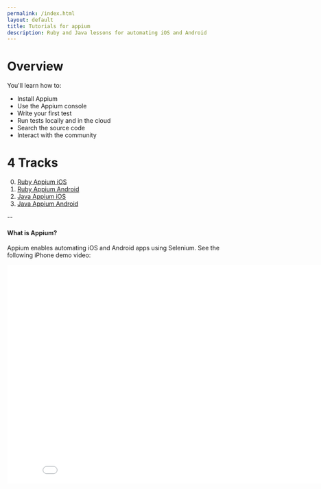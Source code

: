 ```yaml
---
permalink: /index.html
layout: default
title: Tutorials for appium
description: Ruby and Java lessons for automating iOS and Android
---
```


# Overview

You'll learn how to:

- Install Appium
- Use the Appium console
- Write your first test
- Run tests locally and in the cloud
- Search the source code
- Interact with the community

# 4 Tracks

0. [Ruby Appium iOS](/tutorials/en/01_ruby_appium_native_ios_automation.html)
0. [Ruby Appium Android](/tutorials/en/02_ruby_appium_native_android_automation.html)
0. [Java Appium iOS](/tutorials/en/03_java_appium_native_ios_automation.html)
0. [Java Appium Android](/tutorials/en/04_java_appium_native_android_automation.html)

--

#### What is Appium?

Appium enables automating iOS and Android apps using Selenium. See the following iPhone demo video:

<iframe width="854" height="510" src="//www.youtube.com/embed/eKhuF_4KzYo" frameborder="0" allowfullscreen></iframe>